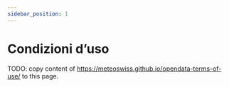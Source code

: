```yaml
---
sidebar_position: 1
---
```


# Condizioni d’uso

TODO: copy content of https://meteoswiss.github.io/opendata-terms-of-use/ to this page.

